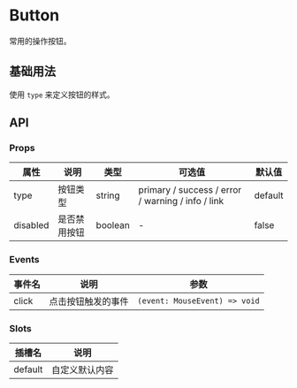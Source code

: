# Button

常用的操作按钮。

## 基础用法

使用 `type` 来定义按钮的样式。

## API

### Props

| 属性              | 说明                             | 类型 | 可选值           | 默认值        |
| ----------------- | -------------------------------- | --------------- | ------ | ------ |
| type            | 按钮类型           | string   | primary / success / error / warning / info / link        | default |
| disabled | 是否禁用按钮 | boolean | - | false    |

### Events

| 事件名 | 说明               | 参数                          |
| ------ | ------------------ | ----------------------------- |
| click  | 点击按钮触发的事件 | `(event: MouseEvent) => void` |

### Slots

| 插槽名  | 说明           |
| ------- | -------------- |
| default | 自定义默认内容 |

